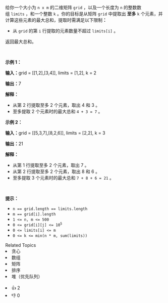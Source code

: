 <p data-pm-slice="1 3 []">给你一个大小为 <code>n x m</code>&nbsp;的二维矩阵&nbsp;<code>grid</code>&nbsp;，以及一个长度为 <code>n</code>&nbsp;的整数数组&nbsp;<code>limits</code>&nbsp;，和一个整数&nbsp;<code>k</code>&nbsp;。你的目标是从矩阵 <code>grid</code> 中提取出&nbsp;<strong>至多</strong> <code>k</code>&nbsp;个元素，并计算这些元素的最大总和，提取时需满足以下限制<b>：</b></p>

<ul data-spread="false"> 
 <li> <p>从 <code>grid</code>&nbsp;的第 <code>i</code> 行提取的元素数量不超过 <code>limits[i]</code> 。</p> </li> 
</ul>

<p data-pm-slice="1 1 []">返回最大总和。</p>

<p>&nbsp;</p>

<p><b>示例 1：</b></p>

<div class="example-block"> 
 <p><span class="example-io"><b>输入：</b>grid = [[1,2],[3,4]], limits = [1,2], k = 2</span></p> 
</div>

<p><span class="example-io"><b>输出：</b>7</span></p>

<p><b>解释：</b></p>

<ul> 
 <li>从第 2 行提取至多 2 个元素，取出 4 和 3 。</li> 
 <li>至多提取 2 个元素时的最大总和&nbsp;<code>4 + 3 = 7</code>&nbsp;。</li> 
</ul>

<p><b>示例 2：</b></p>

<div class="example-block"> 
 <p><span class="example-io"><b>输入：</b></span><span class="example-io">grid = [[5,3,7],[8,2,6]], limits = [2,2], k = 3</span></p> 
</div>

<p><span class="example-io"><b>输出：</b></span><span class="example-io">21</span></p>

<p><b>解释：</b></p>

<ul> 
 <li>从第 1&nbsp;行提取至多 2 个元素，取出 7 。</li> 
 <li>从第 2 行提取至多 2 个元素，取出&nbsp;8 和 6 。</li> 
 <li>至多提取 3&nbsp;个元素时的最大总和 <code>7 + 8 + 6 = 21</code>&nbsp;。</li> 
</ul>

<p>&nbsp;</p>

<p><b>提示：</b></p>

<ul> 
 <li><code>n == grid.length == limits.length</code></li> 
 <li><code>m == grid[i].length</code></li> 
 <li><code>1 &lt;= n, m &lt;= 500</code></li> 
 <li><code>0 &lt;= grid[i][j] &lt;= 10<sup>5</sup></code></li> 
 <li><code>0 &lt;= limits[i] &lt;= m</code></li> 
 <li><code>0 &lt;= k &lt;= min(n * m, sum(limits))</code></li> 
</ul>

<div><div>Related Topics</div><div><li>贪心</li><li>数组</li><li>矩阵</li><li>排序</li><li>堆（优先队列）</li></div></div><br><div><li>👍 2</li><li>👎 0</li></div>